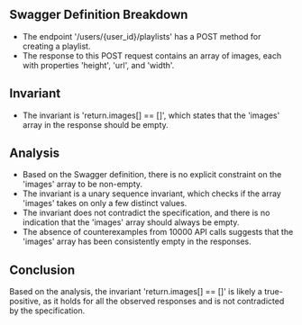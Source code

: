 ## Swagger Definition Breakdown
- The endpoint '/users/{user_id}/playlists' has a POST method for creating a playlist.
- The response to this POST request contains an array of images, each with properties 'height', 'url', and 'width'.

## Invariant
- The invariant is 'return.images[] == []', which states that the 'images' array in the response should be empty.

## Analysis
- Based on the Swagger definition, there is no explicit constraint on the 'images' array to be non-empty.
- The invariant is a unary sequence invariant, which checks if the array 'images' takes on only a few distinct values.
- The invariant does not contradict the specification, and there is no indication that the 'images' array should always be empty.
- The absence of counterexamples from 10000 API calls suggests that the 'images' array has been consistently empty in the responses.

## Conclusion
Based on the analysis, the invariant 'return.images[] == []' is likely a true-positive, as it holds for all the observed responses and is not contradicted by the specification.
